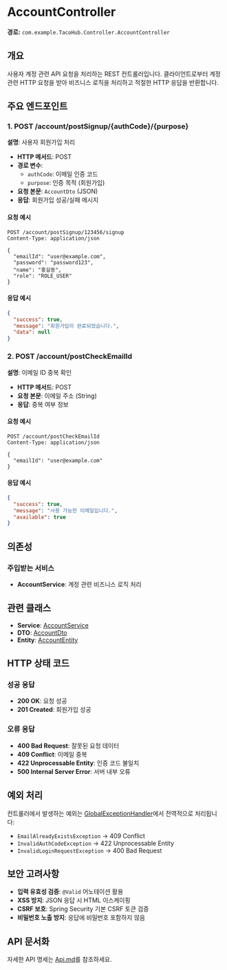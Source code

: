 # AccountController

**경로:** `com.example.TacoHub.Controller.AccountController`

## 개요

사용자 계정 관련 API 요청을 처리하는 REST 컨트롤러입니다. 클라이언트로부터 계정 관련 HTTP 요청을 받아 비즈니스 로직을 처리하고 적절한 HTTP 응답을 반환합니다.

## 주요 엔드포인트

### 1. POST /account/postSignup/{authCode}/{purpose}
**설명**: 사용자 회원가입 처리
- **HTTP 메서드**: POST
- **경로 변수**: 
  - `authCode`: 이메일 인증 코드
  - `purpose`: 인증 목적 (회원가입)
- **요청 본문**: `AccountDto` (JSON)
- **응답**: 회원가입 성공/실패 메시지

#### 요청 예시
```http
POST /account/postSignup/123456/signup
Content-Type: application/json

{
  "emailId": "user@example.com",
  "password": "password123",
  "name": "홍길동",
  "role": "ROLE_USER"
}
```

#### 응답 예시
```json
{
  "success": true,
  "message": "회원가입이 완료되었습니다.",
  "data": null
}
```

### 2. POST /account/postCheckEmailId
**설명**: 이메일 ID 중복 확인
- **HTTP 메서드**: POST
- **요청 본문**: 이메일 주소 (String)
- **응답**: 중복 여부 정보

#### 요청 예시
```http
POST /account/postCheckEmailId
Content-Type: application/json

{
  "emailId": "user@example.com"
}
```

#### 응답 예시
```json
{
  "success": true,
  "message": "사용 가능한 이메일입니다.",
  "available": true
}
```

## 의존성

### 주입받는 서비스
- **AccountService**: 계정 관련 비즈니스 로직 처리

## 관련 클래스

- **Service**: [AccountService](../Service/AccountService.md)
- **DTO**: [AccountDto](../Dto/AccountDto.md)
- **Entity**: [AccountEntity](../Entity/AccountEntity.md)

## HTTP 상태 코드

### 성공 응답
- **200 OK**: 요청 성공
- **201 Created**: 회원가입 성공

### 오류 응답
- **400 Bad Request**: 잘못된 요청 데이터
- **409 Conflict**: 이메일 중복
- **422 Unprocessable Entity**: 인증 코드 불일치
- **500 Internal Server Error**: 서버 내부 오류

## 예외 처리

컨트롤러에서 발생하는 예외는 [GlobalExceptionHandler](../Exception/GlobalExceptionHandler.md)에서 전역적으로 처리됩니다:

- `EmailAlreadyExistsException` → 409 Conflict
- `InvalidAuthCodeException` → 422 Unprocessable Entity
- `InvalidLoginRequestException` → 400 Bad Request

## 보안 고려사항

- **입력 유효성 검증**: `@Valid` 어노테이션 활용
- **XSS 방지**: JSON 응답 시 HTML 이스케이핑
- **CSRF 보호**: Spring Security 기본 CSRF 토큰 검증
- **비밀번호 노출 방지**: 응답에 비밀번호 포함하지 않음

## API 문서화

자세한 API 명세는 [Api.md](../../Api.md)를 참조하세요.
